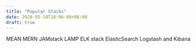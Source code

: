 ```yaml
---
title: "Popular Stacks"
date: 2020-05-10T16:06:08+06:00
draft: true
---
```


MEAN
MERN
JAMstack
LAMP
ELK stack ElasticSearch Logstash and Kibana